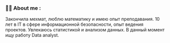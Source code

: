 ### :woman_technologist: About me :

Закончила мехмат, люблю математику и имею опыт преподавания. 
10 лет в IT в сфере информационной безопасности, опыт ведения проектов.
Увлекаюсь статистикой и анализом данных. В данный момент ищу работу Data analyst.

<!--
**Juldid/JulDid** is a ✨ _special_ ✨ repository because its `README.md` (this file) appears on your GitHub profile.

